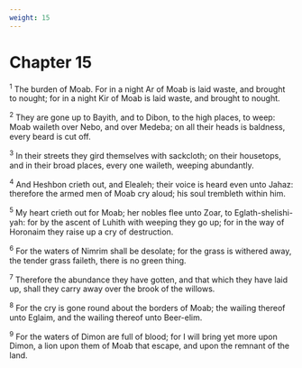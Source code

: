 ```yaml
---
weight: 15
---
```


# Chapter 15

<sup>1</sup> The burden of Moab. For in a night Ar of Moab is laid waste, and brought to nought; for in a night Kir of Moab is laid waste, and brought to nought. 

<sup>2</sup> They are gone up to Bayith, and to Dibon, to the high places, to weep: Moab waileth over Nebo, and over Medeba; on all their heads is baldness, every beard is cut off. 

<sup>3</sup> In their streets they gird themselves with sackcloth; on their housetops, and in their broad places, every one waileth, weeping abundantly. 

<sup>4</sup> And Heshbon crieth out, and Elealeh; their voice is heard even unto Jahaz: therefore the armed men of Moab cry aloud; his soul trembleth within him. 

<sup>5</sup> My heart crieth out for Moab; her nobles flee unto Zoar, to Eglath-shelishi-yah: for by the ascent of Luhith with weeping they go up; for in the way of Horonaim they raise up a cry of destruction. 

<sup>6</sup> For the waters of Nimrim shall be desolate; for the grass is withered away, the tender grass faileth, there is no green thing. 

<sup>7</sup> Therefore the abundance they have gotten, and that which they have laid up, shall they carry away over the brook of the willows. 

<sup>8</sup> For the cry is gone round about the borders of Moab; the wailing thereof unto Eglaim, and the wailing thereof unto Beer-elim. 

<sup>9</sup> For the waters of Dimon are full of blood; for I will bring yet more upon Dimon, a lion upon them of Moab that escape, and upon the remnant of the land. 


